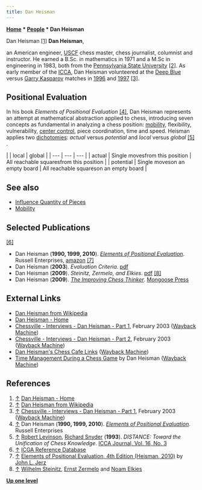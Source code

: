 ```yaml
---
title: Dan Heisman
---
```

**[Home](Home "Home") * [People](People "People") * Dan Heisman**

[](File:DanHeisman.jpg) Dan Heisman <a id="cite-note-1" href="#cite-ref-1">[1]</a>
**Dan Heisman**,

an American engineer, [USCF](https://en.wikipedia.org/wiki/United_States_Chess_Federation) chess master, chess journalist,
columnist and instructor. He earned a B.Sc. in mathematics in 1971 and a M.Sc in engineering in 1983, both from the [Pennsylvania State University](https://en.wikipedia.org/wiki/Pennsylvania_State_University) <a id="cite-note-2" href="#cite-ref-2">[2]</a>.
As early member of the [ICCA](ICCA "ICCA"), Dan Heisman volunteered at the [Deep Blue](Deep_Blue "Deep Blue") versus [Garry Kasparov](Garry_Kasparov "Garry Kasparov") matches in [1996](Kasparov_versus_Deep_Blue_1996 "Kasparov versus Deep Blue 1996") and [1997](Kasparov_versus_Deep_Blue_1997 "Kasparov versus Deep Blue 1997") <a id="cite-note-3" href="#cite-ref-3">[3]</a>.

## Positional Evaluation

In his book *Elements of Positional Evaluation* <a id="cite-note-4" href="#cite-ref-4">[4]</a>, Dan Heisman
represents an attempt at mathematical abstraction applied to chess, introducing seven concepts as fundamental in analyzing a chess position: [mobility](Mobility "Mobility"), flexibility, vulnerability, [center control](Center_Control "Center Control"), piece coordination, time and speed.
Heisman applies two [dichotomies](https://en.wikipedia.org/wiki/Dichotomy): *actual* versus *potential* and *local* versus *global* <a id="cite-note-5" href="#cite-ref-5">[5]</a> .

|  |  local
|  global
|
| --- | --- | --- |
|  actual
|  Single movesfrom this position
|  All reachable squaresfrom this position
|
|  potential
|  Single moveson an empty board
|  All reachable squareson an empty board
|

## See also

- [Influence Quantity of Pieces](Influence_Quantity_of_Pieces "Influence Quantity of Pieces")
- [Mobility](Mobility "Mobility")

## Selected Publications

<a id="cite-note-6" href="#cite-ref-6">[6]</a>

- Dan Heisman (**1990, 1999, 2010**). *[Elements of Positional Evaluation](https://www.danheisman.com/elements-of-positional-evaluation.html)*. Russell Enterprises, [amazon](https://www.amazon.com/Elements-Positional-Evaluation-Pieces-Their/dp/1888690585) <a id="cite-note-7" href="#cite-ref-7">[7]</a>
- Dan Heisman (**2003**). *Evaluation Criteria*. [pdf](http://web.archive.org/web/20101205141047/http://www.chesscafe.com/text/heisman27.pdf)
- Dan Heisman (**2009**). *Steinitz, Zermelo, and Elkies*. [pdf](http://web.archive.org/web/20110514132222/http://www.chesscafe.com/text/skittles358.pdf) <a id="cite-note-8" href="#cite-ref-8">[8]</a>
- Dan Heisman (**2009**). *[The Improving Chess Thinker](https://www.danheisman.com/the-improving-chess-thinker.html)*. [Mongoose Press](https://mongoosepress.com/)

## External Links

- [Dan Heisman from Wikipedia](https://en.wikipedia.org/wiki/Dan_Heisman)
- [Dan Heisman - Home](https://www.danheisman.com/)
- [Chessville - Interviews - Dan Heisman - Part 1](http://web.archive.org/web/20070204023455/http://www.chessville.com/editorials/Interviews/Heisman_Part_1.htm), February 2003 ([Wayback Machine](https://en.wikipedia.org/wiki/Wayback_Machine))
- [Chessville - Interviews - Dan Heisman - Part 2](http://web.archive.org/web/20070203205428/http://www.chessville.com/Editorials/Interviews/Heisman_Part_2.htm), February 2003 ([Wayback Machine](https://en.wikipedia.org/wiki/Wayback_Machine))
- [Dan Heisman's Chess Cafe Links](http://web.archive.org/web/20100316210428/http://home.comcast.net/~danheisman/Articles/Novice_Nook_Links.htm) ([Wayback Machine](https://en.wikipedia.org/wiki/Wayback_Machine))
- [Time Management During a Chess Game](http://web.archive.org/web/20100615030345/http://www.chesscafe.com/text/time.txt) by Dan Heisman ([Wayback Machine](https://en.wikipedia.org/wiki/Wayback_Machine))

## References

1. <a id="cite-ref-1" href="#cite-note-1">↑</a> [Dan Heisman - Home](https://www.danheisman.com/)
1. <a id="cite-ref-2" href="#cite-note-2">↑</a> [Dan Heisman from Wikipedia](https://en.wikipedia.org/wiki/Dan_Heisman)
1. <a id="cite-ref-3" href="#cite-note-3">↑</a> [Chessville - Interviews - Dan Heisman - Part 1](http://web.archive.org/web/20070204023455/http://www.chessville.com/editorials/Interviews/Heisman_Part_1.htm), February 2003 ([Wayback Machine](https://en.wikipedia.org/wiki/Wayback_Machine))
1. <a id="cite-ref-4" href="#cite-note-4">↑</a> Dan Heisman (**1990, 1999, 2010**). *[Elements of Positional Evaluation](https://www.danheisman.com/elements-of-positional-evaluation.html)*. Russell Enterprises
1. <a id="cite-ref-5" href="#cite-note-5">↑</a> [Robert Levinson](Robert_Levinson "Robert Levinson"), [Richard Snyder](Richard_Snyder "Richard Snyder") (**1993**). *DISTANCE: Toward the Unification of Chess Knowledge*. [ICCA Journal, Vol. 16, No. 3](ICGA_Journal#16_3 "ICGA Journal")
1. <a id="cite-ref-6" href="#cite-note-6">↑</a> [ICGA Reference Database](ICGA_Journal#RefDB "ICGA Journal")
1. <a id="cite-ref-7" href="#cite-note-7">↑</a> [Elements of Positional Evaluation, 4th Edition (Heisman, 2010)](https://www.johnljerz.com/superduper/tlxdownloadsiteMAIN/id903.html) by [John L. Jerz](John_L._Jerz "John L. Jerz")
1. <a id="cite-ref-8" href="#cite-note-8">↑</a> [Wilhelm Steinitz](https://en.wikipedia.org/wiki/Wilhelm_Steinitz), [Ernst Zermelo](Ernst_Zermelo "Ernst Zermelo") and [Noam Elkies](Noam_Elkies "Noam Elkies")

**[Up one level](People "People")**

